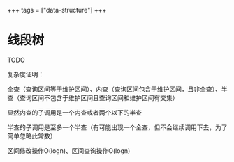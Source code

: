 +++
tags = ["data-structure"]
+++

# 线段树

TODO

复杂度证明：

全查（查询区间等于维护区间）、内查（查询区间包含于维护区间，且非全查）、半查（查询区间不包含于维护区间且查询区间和维护区间有交集）

显然内查的子调用是一个内查或者两个以下的半查

半查的子调用是至多一个半查（有可能出现一个全查，但不会继续调用下去，为了简单忽略此常数）



区间修改操作O(logn)、区间查询操作O(logn)
